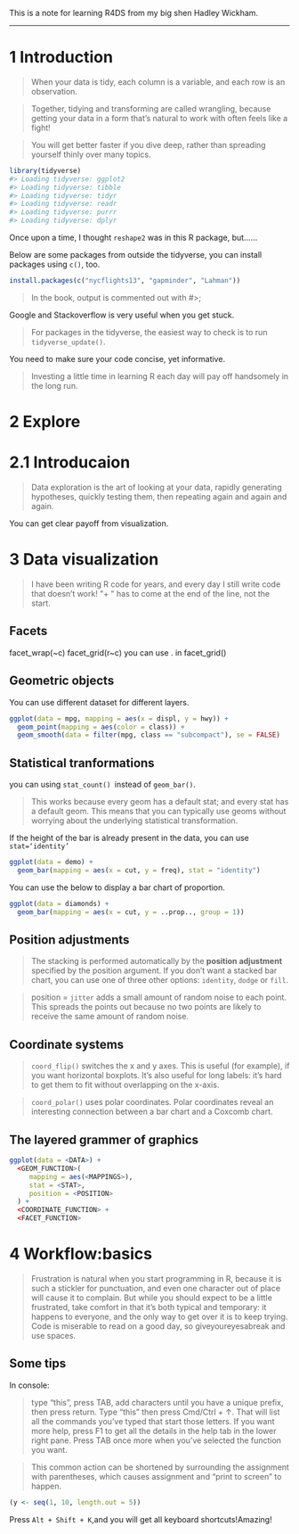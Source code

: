 This is a note for learning R4DS from my big shen Hadley Wickham.

***

# 1 Introduction
> When your data is tidy, each column is a variable, and each row is an observation.

> Together, tidying and transforming are called wrangling, because getting your data in a form that’s natural to work with often feels like a fight!

> You will get better faster if you dive deep, rather than spreading yourself thinly over many topics. 

```r
library(tidyverse)
#> Loading tidyverse: ggplot2
#> Loading tidyverse: tibble
#> Loading tidyverse: tidyr
#> Loading tidyverse: readr
#> Loading tidyverse: purrr
#> Loading tidyverse: dplyr
```

Once upon a time, I thought `reshape2` was in this R package, but……

Below are some packages from outside the tidyverse, you can install packages using `c()`, too.
```r
install.packages(c("nycflights13", "gapminder", "Lahman"))
```


> In the book, output is commented out with #>; 

Google and Stackoverflow is very useful when you get stuck.

> For packages in the tidyverse, the easiest way to check is to run `tidyverse_update()`.

You need to make sure your code concise, yet informative.

> Investing a little time in learning R each day will pay off handsomely in the long run.

# 2 Explore
# 2.1 Introducaion
> Data exploration is the art of looking at your data, rapidly generating hypotheses, quickly testing them, then repeating again and again and again. 

You can get clear payoff from visualization.

# 3 Data visualization
> I have been writing R code for years, and every day I still write code that doesn’t work!
> "+ " has to come at the end of the line, not the start.

## Facets
facet_wrap(~c)
facet_grid(r~c)
you can use . in facet_grid()

## Geometric objects
You can use different dataset for different layers.
```r
ggplot(data = mpg, mapping = aes(x = displ, y = hwy)) + 
  geom_point(mapping = aes(color = class)) + 
  geom_smooth(data = filter(mpg, class == "subcompact"), se = FALSE)
```

## Statistical tranformations
you can using `stat_count() `instead of `geom_bar()`.


> This works because every geom has a default stat; and every stat has a default geom. This means that you can typically use geoms without worrying about the underlying statistical transformation. 

If the height of the bar is already present in the data, you can use `stat=‘identity’`
```r
ggplot(data = demo) +
  geom_bar(mapping = aes(x = cut, y = freq), stat = "identity")
```

You can use the below to display a bar chart of proportion.
```r
ggplot(data = diamonds) + 
  geom_bar(mapping = aes(x = cut, y = ..prop.., group = 1))
```

## Position adjustments
> The stacking is performed automatically by the **position adjustment** specified by the position argument. If you don’t want a stacked bar chart, you can use one of three other options: `identity`, `dodge` or `fill`.

> position = `jitter` adds a small amount of random noise to each point. This spreads the points out because no two points are likely to receive the same amount of random noise.

## Coordinate systems
> `coord_flip()` switches the x and y axes. This is useful (for example), if you want horizontal boxplots. It’s also useful for long labels: it’s hard to get them to fit without overlapping on the x-axis.

> `coord_polar()` uses polar coordinates. Polar coordinates reveal an interesting connection between a bar chart and a Coxcomb chart.

## The layered grammer of graphics
```r
ggplot(data = <DATA>) + 
  <GEOM_FUNCTION>(
     mapping = aes(<MAPPINGS>),
     stat = <STAT>, 
     position = <POSITION>
  ) +
  <COORDINATE_FUNCTION> +
  <FACET_FUNCTION>
```

# 4 Workflow:basics
> Frustration is natural when you start programming in R, because it is such a stickler for punctuation, and even one character out of place will cause it to complain. But while you should expect to be a little frustrated, take comfort in that it’s both typical and temporary: it happens to everyone, and the only way to get over it is to keep trying.
> Code is miserable to read on a good day, so giveyoureyesabreak and use spaces.

## Some tips
In console:
>type “this”, press TAB, add characters until you have a unique prefix, then press return.
> Type “this” then press Cmd/Ctrl + ↑. That will list all the commands you’ve typed that start those letters. 
> If you want more help, press F1 to get all the details in the help tab in the lower right pane.
> Press TAB once more when you’ve selected the function you want. 

> This common action can be shortened by surrounding the assignment with parentheses, which causes assignment and “print to screen” to happen.
```r
(y <- seq(1, 10, length.out = 5))
```

Press `Alt + Shift + K`,and you will get all keyboard shortcuts!Amazing!